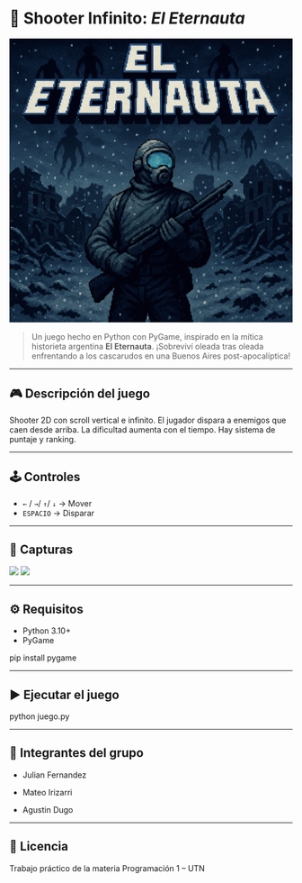 # 🚀 Shooter Infinito: *El Eternauta*

![Portada del juego](imagenes/portada.png)

> Un juego hecho en Python con PyGame, inspirado en la mítica historieta argentina **El Eternauta**. ¡Sobreviví oleada tras oleada enfrentando a los cascarudos en una Buenos Aires post-apocalíptica!

---

## 🎮 Descripción del juego

Shooter 2D con scroll vertical e infinito. El jugador dispara a enemigos que caen desde arriba. La dificultad aumenta con el tiempo. Hay sistema de puntaje y ranking.

---

## 🕹️ Controles

- `←` / `→`/ `↑`/ `↓` → Mover
- `ESPACIO` → Disparar

---

## 📸 Capturas

<img src="assets/captura1.png" width="400"/>
<img src="assets/captura2.png" width="400"/>

---

## ⚙️ Requisitos

- Python 3.10+
- PyGame


pip install pygame

---

## ▶️ Ejecutar el juego

python juego.py

---

## 👥 Integrantes del grupo

- Julian Fernandez

- Mateo Irizarri 

- Agustin Dugo

---

## 📜 Licencia

Trabajo práctico de la materia Programación 1 – UTN

```bash